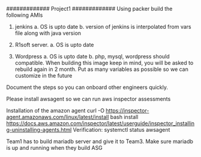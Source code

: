 ############# Project1 #############
Using packer build the following AMIs
1. jenkins
    a. OS is upto date
    b. version of jenkins is interpolated from vars file along with java version

2. R1soft server.
    a. OS is upto date

3. Wordpress
    a. OS is upto date
    b. php, mysql, wordpress should compatible. When building
    this image keep in mind, you will be asked to rebuild again in 2 month.
    Put as many variables as possible so we can customize in the future

Document the steps so you can onboard other engineers quickly.

Please install awsagent so we can run aws inspector assessments

Installation of the amazon agent
curl -O https://inspector-agent.amazonaws.com/linux/latest/install
bash install
https://docs.aws.amazon.com/inspector/latest/userguide/inspector_installing-uninstalling-agents.html
Verification: systemctl status awsagent

Team1 has to build mariadb server and give it to Team3.
Make sure mariadb is up and running when they build ASG
